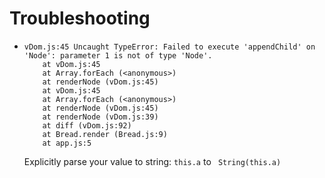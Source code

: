 # Troubleshooting

-   ```
    vDom.js:45 Uncaught TypeError: Failed to execute 'appendChild' on 'Node': parameter 1 is not of type 'Node'.
        at vDom.js:45
        at Array.forEach (<anonymous>)
        at renderNode (vDom.js:45)
        at vDom.js:45
        at Array.forEach (<anonymous>)
        at renderNode (vDom.js:45)
        at renderNode (vDom.js:39)
        at diff (vDom.js:92)
        at Bread.render (Bread.js:9)
        at app.js:5
    ```

    Explicitly parse your value to string:
    `this.a` to ` String(this.a)`